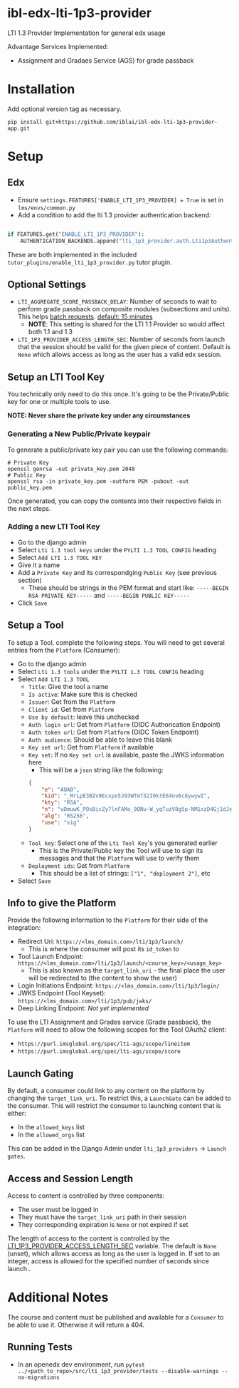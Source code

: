 # ibl-edx-lti-1p3-provider
LTI 1.3 Provider Implementation for general edx usage

Advantage Services Implemented:
- Assignment and Gradaes Service (AGS) for grade passback


# Installation
Add optional version tag as necessary.

```shell
pip install git+https://github.com/iblai/ibl-edx-lti-1p3-provider-app.git
```

# Setup
## Edx
- Ensure `settings.FEATURES['ENABLE_LTI_1P3_PROVIDER] = True` is set in `lms/envs/common.py`
- Add a condition to add the lti 1.3 provider authentication backend:
```python

if FEATURES.get("ENABLE_LTI_1P3_PROVIDER"):
    AUTHENTICATION_BACKENDS.append("lti_1p3_provider.auth.Lti1p3AuthenticationBackend")
```

These are both implemented in the included `tutor_plugins/enable_lti_1p3_provider.py` tutor plugin.

## Optional Settings
- `LTI_AGGREGATE_SCORE_PASSBACK_DELAY`: Number of seconds to wait to perform grade passback on composite modules (subsections and units). This helps [batch requests](https://docs.celeryq.dev/en/stable/userguide/calling.html#eta-and-countdown). [default: 15 minutes](https://github.com/openedx/edx-platform/blob/6db1e1db26a0d307446109334f49841aa9aae599/lms/envs/common.py/#L4302-L4312)
    - **NOTE**: This setting is shared for the LTI 1.1 Provider so would affect both 1.1 and 1.3
- `LTI_1P3_PROVIDER_ACCESS_LENGTH_SEC`: Number of seconds from launch that the session should be valid for the given piece of content. Default is `None` which allows access as long as the user has a valid edx session.


## Setup an LTI Tool Key
You technically only need to do this once. It's going to be the Private/Public key for one or multiple tools to use.

**NOTE: Never share the private key under any circumstances**

### Generating a New Public/Private keypair
To generate a public/private key pair you can use the following commands:
```shell
# Private Key
openssl genrsa -out private_key.pem 2048
# Public Key
openssl rsa -in private_key.pem -outform PEM -pubout -out public_key.pem
```

Once generated, you can copy the contents into their respective fields in the next steps.

### Adding a new LTI Tool Key
- Go to the django admin
- Select `Lti 1.3 tool keys` under the `PYLTI 1.3 TOOL CONFIG` heading
- Select `Add LTI 1.3 TOOL KEY`
- Give it a name
- Add a `Private Key` and its correspondging `Public Key` (see previous section)
    - These should be strings in the PEM format and start like: `-----BEGIN RSA PRIVATE KEY-----` and `-----BEGIN PUBLIC KEY-----`
- Click `Save`


## Setup a Tool
To setup a Tool, complete the following steps. You will need to get several entries from the `Platform` (Consumer):
- Go to the django admin
- Select `Lti 1.3 tools` under the `PYLTI 1.3 TOOL CONFIG` heading
- Select `Add LTI 1.3 TOOL`
    - `Title`: Give the tool a name
    - `Is active`: Make sure this is checked
    - `Issuer`: Get from the `Platform`
    - `Client id`: Get from `Platform`
    - `Use by default`: leave this unchecked
    - `Auth login url`: Get from `Platform` (OIDC Authorication Endpoint)
    - `Auth token url`: Get from `Platform` (OIDC Token Endpoint)
    - `Auth audience`: Should be able to leave this blank
    - `Key set url`: Get from `Platform` if available
    - `Key set`: If no `Key set url` is available, paste the JWKS information here
        - This will be a `json` string like the following:
        ```json
        {
            "e": "AQAB",
            "kid": "_MrLpE3BZv9Ecxpo5J93WTm732I0ktE64nv6c8ywywI",
            "kty": "RSA",
            "n": "uDmuwK_POsBicZy7lnFAMo_9QNu-W_yqTuzV8g5p-NM1xzD4Gj1dJel2IKi-eh9Rwyc8dPrJWfA0BaHx0ggA9hMXLVjql9UtRYm3wf7uJ8JfDfePYOHGHymLalRVCT_wXP7EO0l1BarNRqG-c9OVG6rELryosQxCgt5p4ipE_RU5OPOYK5eZKnOUAHkcbUO1Xtqlm8FghWqjrDEqS6wbteCBqUuFYBjReG47L-UJp_THt0hI-iYnnDmuIVZdkVpmNYHW3RbsZIj1Oc62msRzknLHP-UJlN6125H3hwvBzcl2xLXMi8eQ5Nd1NKP0Zj-asEJgiCU5cMp0U6F63wZ-oQ",
            "alg": "RS256",
            "use": "sig"
        }
        ```
    - `Tool key`: Select one of the `Lti Tool Key`'s you generated earlier
        - This is the Private/Public key the Tool will use to sign its messages and that the `Platform` will use to verify them
    - `Deployment ids`: Get from `Platform`
        - This should be a list of strings: `["1", "deployment 2"]`, etc
- Select `Save`

## Info to give the Platform
Provide the following information to the `Platform` for their side of the integration:
- Redirect Uri: `https://<lms_domain.com>/lti/1p3/launch/`
    - This is where the consumer will post its `id_token` to
- Tool Launch Endpoint: `https://<lms_domain.com>/lti/1p3/launch/<course_key>/<usage_key>`
    - This is also known as the `target_link_uri` - the final place the user will be redirected to (the content to show the user)
- Login Initiations Endpoint: `https://<lms_domain.com>/lti/1p3/login/`
- JWKS Endpoint (Tool Keyset): `https://<lms_domain.com>/lti/1p3/pub/jwks/`
- Deep Linking Endpoint: _Not yet implemented_

To use the LTI Assignment and Grades service (Grade passback), the `Platform` will need to allow the following scopes for the Tool OAuth2 client:
- `https://purl.imsglobal.org/spec/lti-ags/scope/lineitem`
- `https://purl.imsglobal.org/spec/lti-ags/scope/score`

## Launch Gating
By default, a consumer could link to any content on the platform by changing the `target_link_uri`. To restrict this, a `LaunchGate` can be added to the consumer. This will restrict the consumer to launching content that is either:
- In the `allowed_keys` list
- In the `allowed_orgs` list

This can be added in the Django Admin under `lti_1p3_providers` -> `Launch gates`.

## Access and Session Length
Access to content is controlled by three components:
- The user must be logged in
- They must have the `target_link_uri` path in their session
- They corresponding expiration is `None` or not expired if set

The length of access to the content is controlled by the [LTI_1P3_PROVIDER_ACCESS_LENGTH_SEC](#optional-settings) variable. The default is `None` (unset), which allows access as long as the user is logged in. If set to an integer, access is allowed for the specified number of seconds since launch..

# Additional Notes
The course and content must be published and available for a `Consumer` to be able to use it. Otherwise it will return a 404.

## Running Tests
- In an openedx dev environment, run `pytest ../<path_to_repo>/src/lti_1p3_provider/tests --disable-warnings --no-migrations`

